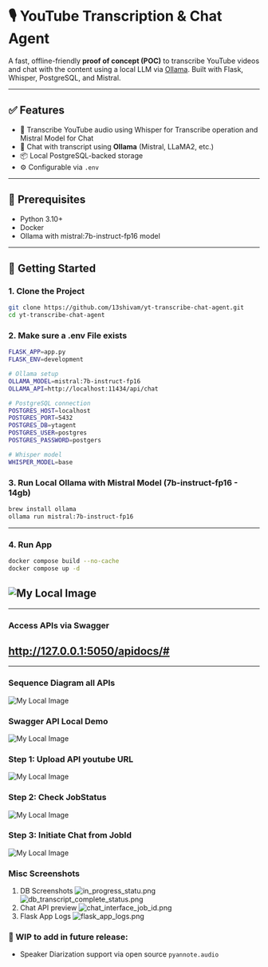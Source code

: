 # 🎙️ YouTube Transcription & Chat Agent

A fast, offline-friendly **proof of concept (POC)** to transcribe YouTube videos and chat with the content using a local LLM via [Ollama](https://ollama.com/). Built with Flask, Whisper, PostgreSQL, and Mistral.

---

## ✅ Features

- 🧠 Transcribe YouTube audio using Whisper for Transcribe operation and Mistral Model for Chat
- 💬 Chat with transcript using **Ollama** (Mistral, LLaMA2, etc.)
- 📦 Local PostgreSQL-backed storage
- ⚙️ Configurable via `.env`

---

## 🔧 Prerequisites

- Python 3.10+
- Docker
- Ollama with mistral:7b-instruct-fp16 model

---

## 🚀 Getting Started

### 1. Clone the Project

```bash
git clone https://github.com/13shivam/yt-transcribe-chat-agent.git
cd yt-transcribe-chat-agent
````

### 2. Make sure a .env File exists
```bash
FLASK_APP=app.py
FLASK_ENV=development

# Ollama setup
OLLAMA_MODEL=mistral:7b-instruct-fp16
OLLAMA_API=http://localhost:11434/api/chat

# PostgreSQL connection
POSTGRES_HOST=localhost
POSTGRES_PORT=5432
POSTGRES_DB=ytagent
POSTGRES_USER=postgres
POSTGRES_PASSWORD=postgers

# Whisper model
WHISPER_MODEL=base
```

### 3. Run Local Ollama with Mistral Model (7b-instruct-fp16 - 14gb)
```bash
brew install ollama
ollama run mistral:7b-instruct-fp16
```
---
### 4. Run App
```bash
docker compose build --no-cache
docker compose up -d
```
![My Local Image](resource/docker_run.png)
---
---
### Access APIs via Swagger
http://127.0.0.1:5050/apidocs/#
---
---
### Sequence Diagram all APIs 
![My Local Image](resource/ytagent.png)

### Swagger API Local Demo
![My Local Image](resource/swaggerpreview.png)

### Step 1: Upload API youtube URL
![My Local Image](resource/upload_api_demo.png)

### Step 2: Check JobStatus
![My Local Image](resource/job_status_poll_api.png)

### Step 3: Initiate Chat from JobId
![My Local Image](resource/swagger_job_api_chat.png)

### Misc Screenshots
1. DB Screenshots
![in_progress_statu.png](resource/in_progress_statu.png)
![db_transcript_complete_status.png](resource/db_transcript_complete_status.png)
2. Chat API preview
![chat_interface_job_id.png](resource/chat_interface_job_id.png)
3. Flask App Logs
![flask_app_logs.png](resource/flask_logs_startup.png)

### 🪪 WIP to add in future release: 
- Speaker Diarization support via open source `pyannote.audio` 